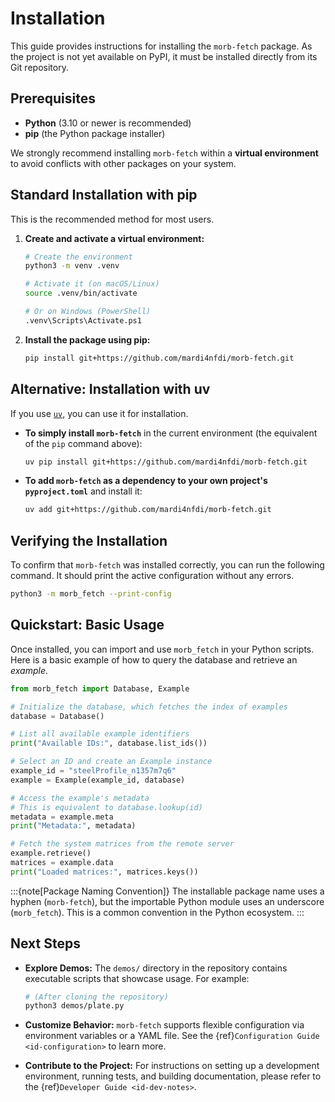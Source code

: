 # Installation

This guide provides instructions for installing the `morb-fetch` package. As the project is not yet available on PyPI, it must be installed directly from its Git repository.

## Prerequisites

- **Python** (3.10 or newer is recommended)
- **pip** (the Python package installer)

We strongly recommend installing `morb-fetch` within a **virtual environment** to avoid conflicts with other packages on your system.

## Standard Installation with pip

This is the recommended method for most users.

1.  **Create and activate a virtual environment:**
    ```bash
    # Create the environment
    python3 -m venv .venv

    # Activate it (on macOS/Linux)
    source .venv/bin/activate

    # Or on Windows (PowerShell)
    .venv\Scripts\Activate.ps1
    ```

2.  **Install the package using pip:**
    ```bash
    pip install git+https://github.com/mardi4nfdi/morb-fetch.git
    ```

## Alternative: Installation with uv

If you use [`uv`](https://astral.sh/uv), you can use it for installation.

-   **To simply install `morb-fetch`** in the current environment (the equivalent of the `pip` command above):
    ```bash
    uv pip install git+https://github.com/mardi4nfdi/morb-fetch.git
    ```

-   **To add `morb-fetch` as a dependency to your own project's `pyproject.toml`** and install it:
    ```bash
    uv add git+https://github.com/mardi4nfdi/morb-fetch.git
    ```

## Verifying the Installation

To confirm that `morb-fetch` was installed correctly, you can run the following command. It should print the active configuration without any errors.

```bash
python3 -m morb_fetch --print-config
```

## Quickstart: Basic Usage

Once installed, you can import and use `morb_fetch` in your Python scripts. Here is a basic example of how to query the database and retrieve an *example*.

```python
from morb_fetch import Database, Example

# Initialize the database, which fetches the index of examples
database = Database()

# List all available example identifiers
print("Available IDs:", database.list_ids())

# Select an ID and create an Example instance
example_id = "steelProfile_n1357m7q6"
example = Example(example_id, database)

# Access the example's metadata
# This is equivalent to database.lookup(id)
metadata = example.meta
print("Metadata:", metadata)

# Fetch the system matrices from the remote server
example.retrieve()
matrices = example.data
print("Loaded matrices:", matrices.keys())
```

:::{note[Package Naming Convention]}
The installable package name uses a hyphen (`morb-fetch`), but the importable Python module uses an underscore (`morb_fetch`).
This is a common convention in the Python ecosystem.
:::

## Next Steps

-   **Explore Demos:** The `demos/` directory in the repository contains executable scripts that showcase usage. For example:
    ```bash
    # (After cloning the repository)
    python3 demos/plate.py
    ```

-   **Customize Behavior:** `morb-fetch` supports flexible configuration via environment variables or a YAML file. See the {ref}`Configuration Guide <id-configuration>` to learn more.

-   **Contribute to the Project:** For instructions on setting up a development environment, running tests, and building documentation, please refer to the {ref}`Developer Guide <id-dev-notes>`.
